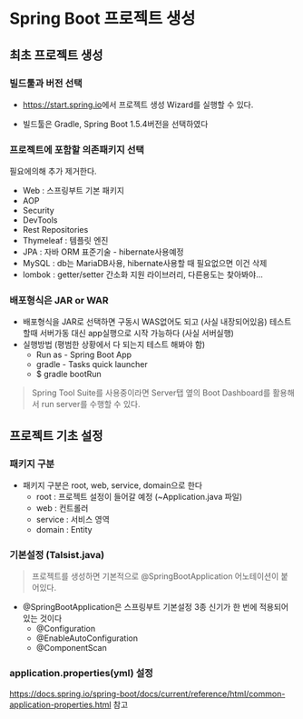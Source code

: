 # Spring Boot 프로젝트 생성

## 최초 프로젝트 생성

### 빌드툴과 버전 선택

- <https://start.spring.io>에서 프로젝트 생성 Wizard를 실행할 수 있다.

- 빌드툴은 Gradle, Spring Boot 1.5.4버전을 선택하였다

### 프로젝트에 포함할 의존패키지 선택

필요에의해 추가 제거한다.

- Web : 스프링부트 기본 패키지
- AOP
- Security
- DevTools
- Rest Repositories
- Thymeleaf : 템플릿 엔진
- JPA : 자바 ORM 표준기술 - hibernate사용예정
- MySQL : db는 MariaDB사용, hibernate사용할 때 필요없으면 이건 삭제
- lombok : getter/setter 간소화 지원 라이브러리, 다른용도는 찾아봐야...

### 배포형식은 JAR or WAR

- 배포형식을 JAR로 선택하면 구동시 WAS없어도 되고 (사실 내장되어있음) 테스트 할때 서버가동 대신 app실행으로 시작 가능하다 (사실 서버실행)
- 실행방법 (평범한 상황에서 다 되는지 테스트 해봐야 함)
  - Run as - Spring Boot App
  - gradle - Tasks quick launcher
  - $ gradle bootRun
> Spring Tool Suite를 사용중이라면 Server탭 옆의 Boot Dashboard를 활용해서 run server를 수행할 수 있다.

## 프로젝트 기초 설정

### 패키지 구분

- 패키지 구분은 root, web, service, domain으로 한다
  - root : 프로젝트 설정이 들어갈 예정 (~Application.java 파일)
  - web : 컨트롤러
  - service : 서비스 영역
  - domain : Entity

### 기본설정 (Talsist.java)

> 프로젝트를 생성하면 기본적으로 @SpringBootApplication 어노테이션이 붙어있다.

- @SpringBootApplication은 스프링부트 기본설정 3종 신기가 한 번에 적용되어 있는 것이다
  - @Configuration
  - @EnableAutoConfiguration
  - @ComponentScan

### application.properties(yml) 설정

<https://docs.spring.io/spring-boot/docs/current/reference/html/common-application-properties.html> 참고
